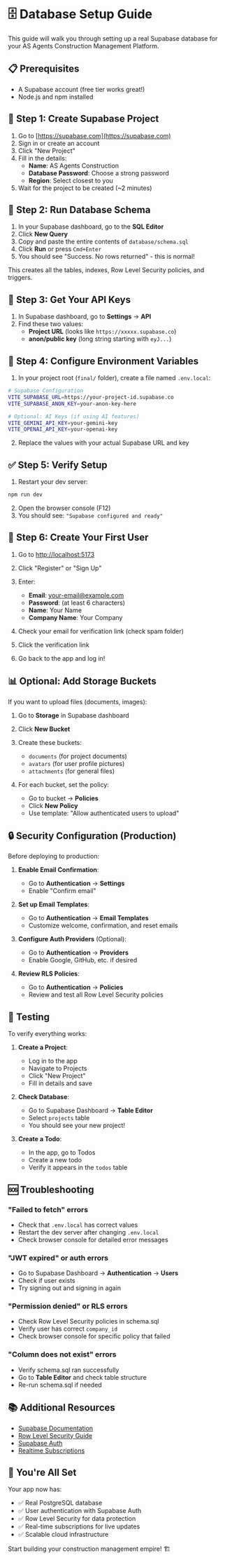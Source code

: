 # 🗄️ Database Setup Guide

This guide will walk you through setting up a real Supabase database for your AS Agents Construction Management Platform.

## 📋 Prerequisites

- A Supabase account (free tier works great!)
- Node.js and npm installed

## 🚀 Step 1: Create Supabase Project

1. Go to [https://supabase.com](https://supabase.com)
2. Sign in or create an account
3. Click "New Project"
4. Fill in the details:
   - **Name**: AS Agents Construction
   - **Database Password**: Choose a strong password
   - **Region**: Select closest to you
5. Wait for the project to be created (~2 minutes)

## 🔧 Step 2: Run Database Schema

1. In your Supabase dashboard, go to the **SQL Editor**
2. Click **New Query**
3. Copy and paste the entire contents of `database/schema.sql`
4. Click **Run** or press `Cmd+Enter`
5. You should see "Success. No rows returned" - this is normal!

This creates all the tables, indexes, Row Level Security policies, and triggers.

## 🔑 Step 3: Get Your API Keys

1. In Supabase dashboard, go to **Settings** → **API**
2. Find these two values:
   - **Project URL** (looks like `https://xxxxx.supabase.co`)
   - **anon/public key** (long string starting with `eyJ...`)

## 📝 Step 4: Configure Environment Variables

1. In your project root (`final/` folder), create a file named `.env.local`:

```bash
# Supabase Configuration
VITE_SUPABASE_URL=https://your-project-id.supabase.co
VITE_SUPABASE_ANON_KEY=your-anon-key-here

# Optional: AI Keys (if using AI features)
VITE_GEMINI_API_KEY=your-gemini-key
VITE_OPENAI_API_KEY=your-openai-key
```

2. Replace the values with your actual Supabase URL and key

## ✅ Step 5: Verify Setup

1. Restart your dev server:

```bash
npm run dev
```

2. Open the browser console (F12)
3. You should see: `"Supabase configured and ready"`

## 🎯 Step 6: Create Your First User

1. Go to <http://localhost:5173>
2. Click "Register" or "Sign Up"
3. Enter:
   - **Email**: <your-email@example.com>
   - **Password**: (at least 6 characters)
   - **Name**: Your Name
   - **Company Name**: Your Company

4. Check your email for verification link (check spam folder)
5. Click the verification link
6. Go back to the app and log in!

## 📊 Optional: Add Storage Buckets

If you want to upload files (documents, images):

1. Go to **Storage** in Supabase dashboard
2. Click **New Bucket**
3. Create these buckets:
   - `documents` (for project documents)
   - `avatars` (for user profile pictures)
   - `attachments` (for general files)

4. For each bucket, set the policy:
   - Go to bucket → **Policies**
   - Click **New Policy**
   - Use template: "Allow authenticated users to upload"

## 🔒 Security Configuration (Production)

Before deploying to production:

1. **Enable Email Confirmation**:
   - Go to **Authentication** → **Settings**
   - Enable "Confirm email"

2. **Set up Email Templates**:
   - Go to **Authentication** → **Email Templates**
   - Customize welcome, confirmation, and reset emails

3. **Configure Auth Providers** (Optional):
   - Go to **Authentication** → **Providers**
   - Enable Google, GitHub, etc. if desired

4. **Review RLS Policies**:
   - Go to **Authentication** → **Policies**
   - Review and test all Row Level Security policies

## 🧪 Testing

To verify everything works:

1. **Create a Project**:
   - Log in to the app
   - Navigate to Projects
   - Click "New Project"
   - Fill in details and save

2. **Check Database**:
   - Go to Supabase Dashboard → **Table Editor**
   - Select `projects` table
   - You should see your new project!

3. **Create a Todo**:
   - In the app, go to Todos
   - Create a new todo
   - Verify it appears in the `todos` table

## 🆘 Troubleshooting

### "Failed to fetch" errors

- Check that `.env.local` has correct values
- Restart the dev server after changing `.env.local`
- Check browser console for detailed error messages

### "JWT expired" or auth errors

- Go to Supabase Dashboard → **Authentication** → **Users**
- Check if user exists
- Try signing out and signing in again

### "Permission denied" or RLS errors

- Check Row Level Security policies in schema.sql
- Verify user has correct `company_id`
- Check browser console for specific policy that failed

### "Column does not exist" errors

- Verify schema.sql ran successfully
- Go to **Table Editor** and check table structure
- Re-run schema.sql if needed

## 📚 Additional Resources

- [Supabase Documentation](https://supabase.com/docs)
- [Row Level Security Guide](https://supabase.com/docs/guides/auth/row-level-security)
- [Supabase Auth](https://supabase.com/docs/guides/auth)
- [Realtime Subscriptions](https://supabase.com/docs/guides/realtime)

## 🎉 You're All Set

Your app now has:

- ✅ Real PostgreSQL database
- ✅ User authentication with Supabase Auth
- ✅ Row Level Security for data protection
- ✅ Real-time subscriptions for live updates
- ✅ Scalable cloud infrastructure

Start building your construction management empire! 🏗️
